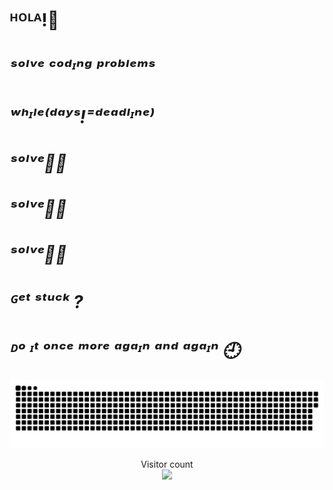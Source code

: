 
# ᴴᴼᴸᴬ!👋

 
# *_ˢᵒˡᵛᵉ ᶜᵒᵈᶦⁿᵍ ᵖʳᵒᵇˡᵉᵐˢ_*
# *_ʷʰᶦˡᵉ⁽ᵈᵃʸˢ!⁼ᵈᵉᵃᵈˡᶦⁿᵉ_⁾*


 # *_ˢᵒˡᵛᵉ👩‍💻_* 
# *_ˢᵒˡᵛᵉ👩‍💻_*
# *_ˢᵒˡᵛᵉ👩‍💻_*


# *_ᴳᵉᵗ ˢᵗᵘᶜᵏ ?_*
# *_ᴰᵒ ᶦᵗ ᵒⁿᶜᵉ ᵐᵒʳᵉ ᵃᵍᵃᶦⁿ ᵃⁿᵈ ᵃᵍᵃᶦⁿ 🕘_*
 



<a href=#><img src="contributions.svg"></a>
<p align="center"> 
  Visitor count<br>
  <img src="https://profile-counter.glitch.me/rimolch/count.svg" />
</p>

